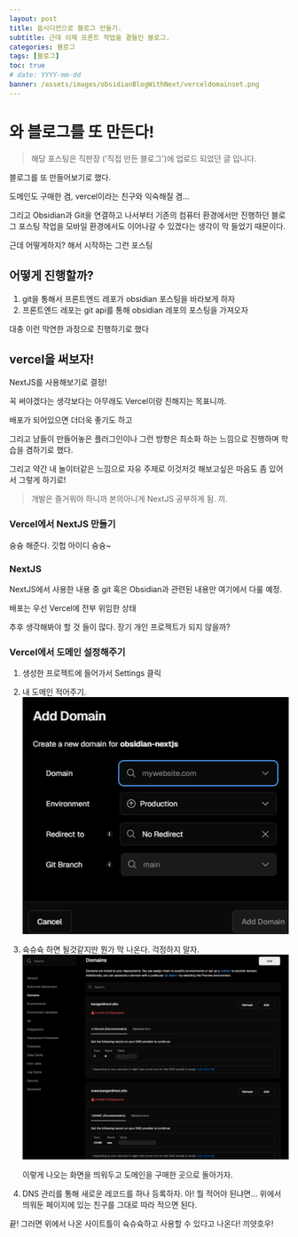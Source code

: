 ```yaml
---
layout: post
title: 옵시디언으로 블로그 만들기.
subtitle: 근데 이제 프론트 작업을 곁들인 블로그.
categories: 블로그
tags: [블로그]
toc: true
# date: YYYY-mm-dd
banner: /assets/images/obsidianBlogWithNext/verceldomainset.png
---
```


# 와 블로그를 또 만든다!

> 해당 포스팅은 직판장 ('직접 만든 블로그')에 업로드 되었던 글 입니다.

블로그를 또 만들어보기로 했다.

도메인도 구매한 겸, vercel이라는 친구와 익숙해질 겸...

그리고 Obsidian과 Git을 연결하고 나서부터 기존의 컴퓨터 환경에서만 진행하던 블로그 포스팅 작업을 모바일 환경에서도 이어나갈 수 있겠다는 생각이 막 들었기 때문이다.

근데 어떻게하지? 해서 시작하는 그런 포스팅

## 어떻게 진행할까?

1. git을 통해서 프론트엔드 레포가 obsidian 포스팅을 바라보게 하자
2. 프론트엔드 레포는 git api를 통해 obsidian 레포의 포스팅을 가져오자

대충 이런 막연한 과정으로 진행하기로 했다

## vercel을 써보자!

NextJS를 사용해보기로 결정!

꼭 써야겠다는 생각보다는 아무래도 Vercel이랑 친해지는 목표니까.

배포가 되어있으면 더더욱 좋기도 하고

그리고 남들이 만들어놓은 플러그인이나 그런 방향은 최소화 하는 느낌으로 진행하며 학습을 겸하기로 했다.

그리고 약간 내 놀이터같은 느낌으로 자유 주제로 이것저것 해보고싶은 마음도 좀 있어서 그렇게 하기로!

> 개발은 즐거워야 하니까
> 본의아니게 NextJS 공부하게 됨. 끼.

### Vercel에서 NextJS 만들기

슝슝 해준다.
깃헙 아이디 슝슝~

### NextJS

NextJS에서 사용한 내용 중 git 혹은 Obsidian과 관련된 내용만 여기에서 다룰 예정.

배포는 우선 Vercel에 전부 위임한 상태

추후 생각해봐야 할 것 들이 많다. 장기 개인 프로젝트가 되지 않을까?

### Vercel에서 도메인 설정해주기

1. 생성한 프로젝트에 들어가서 Settings 클릭
2. 내 도메인 적어주기.
   ![verceldomainset.png](/assets/images/obsidianBlogWithNext/verceldomainset.png)
3. 슉슈슉 하면 될것같지만 뭔가 막 나온다. 걱정하지 말자.
   ![alt text](/assets/images/obsidianBlogWithNext/verceldomainset2.png)

   이렇게 나오는 화면을 띄워두고 도메인을 구매한 곳으로 돌아가자.

4. DNS 관리를 통해 새로운 레코드를 하나 등록하자.
   아! 뭘 적어야 된냐면...
   위에서 띄워둔 페이지에 있는 친구를 그대로 따라 적으면 된다.

끝!
그러면 위에서 나온 사이트틀이 슉슈슉하고 사용할 수 있다고 나온다!
끼얏호우!
